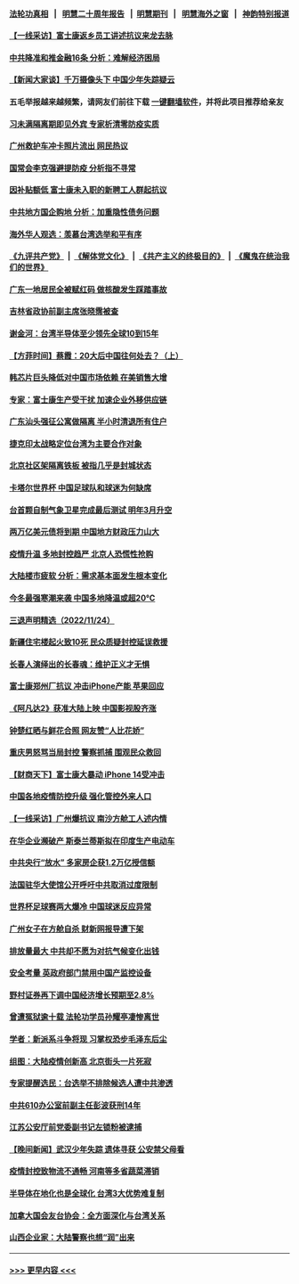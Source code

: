 #### [法轮功真相](https://github.com/gfw-breaker/truth/blob/master/README.md?t=0) &nbsp;&nbsp;|&nbsp;&nbsp; [明慧二十周年报告](https://github.com/gfw-breaker/mh-reports/blob/master/README.md?t=0) &nbsp;&nbsp;|&nbsp;&nbsp;[明慧期刊](https://github.com/gfw-breaker/mh-qikan) &nbsp;&nbsp;|&nbsp;&nbsp; [明慧海外之窗](https://github.com/gfw-breaker/mh-news/blob/master/README.md?t=0) &nbsp;&nbsp;|&nbsp;&nbsp; [神韵特别报道](https://github.com/gfw-breaker/mh-news/blob/master/shenyun.md?t=0)
#### [【一线采访】富士康返乡员工讲述抗议来龙去脉](../pages/nsc413/n13872845.md?t=11260201) 
#### [中共降准和推金融16条 分析：难解经济困局](../pages/nsc413/n13872995.md?t=11260201) 
#### [【新闻大家谈】千万摄像头下 中国少年失踪疑云](../pages/nsc413/n13872595.md?t=11260201) 
#### 五毛举报越来越频繁，请网友们前往下载 [一键翻墙软件](https://github.com/gfw-breaker/ssr-accounts)，并将此项目推荐给亲友
#### [习未满隔离期即见外宾 专家析清零防疫实质](../pages/nsc413/n13872981.md?t=11260201) 
#### [广州救护车冲卡照片流出 网民热议](../pages/nsc413/n13872945.md?t=11260201) 
#### [国常会李克强避提防疫 分析指不寻常](../pages/nsc413/n13872881.md?t=11260201) 
#### [因补贴额低 富士康未入职的新聘工人群起抗议](../pages/nsc413/n13872874.md?t=11260201) 
#### [中共地方国企购地 分析：加重隐性债务问题](../pages/nsc413/n13872885.md?t=11260201) 
#### [海外华人观选：羡慕台湾选举和平有序](../pages/nsc413/n13872901.md?t=11260201) 
#### [《九评共产党》](https://github.com/begood0513/9ping.md/blob/master/README.md) &nbsp;|&nbsp; [《解体党文化》](../../../../jtdwh.md/blob/master/README.md)  &nbsp;|&nbsp; [《共产主义的终极目的》](../../../../gczydzjmd.md/blob/master/README.md) &nbsp;|&nbsp; [《魔鬼在统治我们的世界》](../../../../mgztzwmdsj.md/blob/master/README.md) 
#### [广东一地居民全被赋红码 做核酸发生踩踏事故](../pages/nsc413/n13872851.md?t=11260201) 
#### [吉林省政协前副主席张晓霈被查](../pages/nsc413/n13872859.md?t=11260201) 
#### [谢金河：台湾半导体至少领先全球10到15年](../pages/nsc413/n13872837.md?t=11260201) 
#### [【方菲时间】蔡霞：20大后中国往何处去？（上）](../pages/nsc413/n13872567.md?t=11260201) 
#### [韩芯片巨头降低对中国市场依赖 在美销售大增](../pages/nsc413/n13872792.md?t=11260201) 
#### [专家：富士康生产受干扰 加速企业外移供应链](../pages/nsc413/n13872805.md?t=11260201) 
#### [广东汕头强征公寓做隔离 半小时清退所有住户](../pages/nsc413/n13872788.md?t=11260201) 
#### [捷克印太战略定位台湾为主要合作对象](../pages/nsc413/n13872748.md?t=11260201) 
#### [北京社区架隔离铁板 被指几乎是封城状态](../pages/nsc413/n13872758.md?t=11260201) 
#### [卡塔尔世界杯 中国足球队和球迷为何缺席](../pages/nsc413/n13872447.md?t=11260201) 
#### [台首颗自制气象卫星完成最后测试 明年3月升空](../pages/nsc413/n13872698.md?t=11260201) 
#### [两万亿美元债将到期 中国地方财政压力山大](../pages/nsc413/n13872726.md?t=11260201) 
#### [疫情升温 多地封控趋严 北京人恐慌性抢购](../pages/nsc413/n13872610.md?t=11260201) 
#### [大陆楼市疲软 分析：需求基本面发生根本变化](../pages/nsc413/n13872585.md?t=11260201) 
#### [今冬最强寒潮来袭 中国多地降温或超20℃](../pages/nsc413/n13872654.md?t=11260201) 
#### [三退声明精选（2022/11/24）](../pages/nsc413/n13872681.md?t=11260201) 
#### [新疆住宅楼起火致10死 民众质疑封控延误救援](../pages/nsc413/n13872566.md?t=11260201) 
#### [长春人演绎出的长春魂：维护正义才无惧](../pages/nsc413/n13871764.md?t=11260201) 
#### [富士康郑州厂抗议 冲击iPhone产能 苹果回应](../pages/nsc413/n13872430.md?t=11260201) 
#### [《阿凡达2》获准大陆上映 中国影视股齐涨](../pages/nsc413/n13872500.md?t=11260201) 
#### [钟楚红晒与鲜花合照 网友赞“人比花娇”](../pages/nsc413/n13872439.md?t=11260201) 
#### [重庆男怒骂当局封控 警察抓捕 围观民众救回](../pages/nsc413/n13872456.md?t=11260201) 
#### [【财商天下】富士康大暴动 iPhone 14受冲击](../pages/nsc413/n13872454.md?t=11260201) 
#### [中国各地疫情防控升级 强化管控外来人口](../pages/nsc413/n13872527.md?t=11260201) 
#### [【一线采访】广州爆抗议 南沙方舱工人述内情](../pages/nsc413/n13872249.md?t=11260201) 
#### [在华企业濒破产 斯泰兰蒂斯拟在印度生产电动车](../pages/nsc413/n13872443.md?t=11260201) 
#### [中共央行“放水” 多家房企获1.2万亿授信额](../pages/nsc413/n13872444.md?t=11260201) 
#### [法国驻华大使馆公开呼吁中共取消过度限制](../pages/nsc413/n13872435.md?t=11260201) 
#### [世界杯足球赛两大爆冷 中国球迷反应异常](../pages/nsc413/n13872389.md?t=11260201) 
#### [广州女子在方舱自杀 财新网报导遭下架](../pages/nsc413/n13872255.md?t=11260201) 
#### [排放量最大 中共却不愿为对抗气候变化出钱](../pages/nsc413/n13872337.md?t=11260201) 
#### [安全考量 英政府部门禁用中国产监控设备](../pages/nsc413/n13872427.md?t=11260201) 
#### [野村证券再下调中国经济增长预期至2.8%](../pages/nsc413/n13872256.md?t=11260201) 
#### [曾遭冤狱逾十载 法轮功学员孙耀亭凄惨离世](../pages/nsc413/n13871692.md?t=11260201) 
#### [学者：新派系斗争将现 习掌权恐步毛泽东后尘](../pages/nsc413/n13872045.md?t=11260201) 
#### [组图：大陆疫情创新高 北京街头一片死寂](../pages/nsc413/n13872322.md?t=11260201) 
#### [专家提醒选民：台选举不排除候选人遭中共渗透](../pages/nsc413/n13872196.md?t=11260201) 
#### [中共610办公室前副主任彭波获刑14年](../pages/nsc413/n13872236.md?t=11260201) 
#### [江苏公安厅前党委副书记左锁粉被逮捕](../pages/nsc413/n13872209.md?t=11260201) 
#### [【晚间新闻】武汉少年失踪 遗体寻获 公安禁父母看](../pages/nsc413/n13872229.md?t=11260201) 
#### [疫情封控致物流不通畅 河南等多省蔬菜滞销](../pages/nsc413/n13872055.md?t=11260201) 
#### [半导体在地化也是全球化 台湾3大优势难复制](../pages/nsc413/n13872174.md?t=11260201) 
#### [加拿大国会友台协会：全方面深化与台湾关系](../pages/nsc413/n13872180.md?t=11260201) 
#### [山西企业家：大陆警察也想“润”出来](../pages/nsc413/n13871990.md?t=11260201) 

----
#### [ >>> 更早内容 <<< ](../indexes/nsc413-earlier.md)
